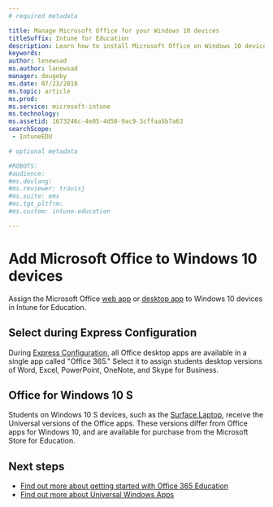 ```yaml
---
# required metadata

title: Manage Microsoft Office for your Windows 10 devices
titleSuffix: Intune for Education
description: Learn how to install Microsoft Office on Windows 10 devices.
keywords:
author: lenewsad
ms.author: lanewsad
manager: dougeby
ms.date: 07/23/2018
ms.topic: article
ms.prod:
ms.service: microsoft-intune
ms.technology:
ms.assetid: 1673246c-4e05-4d50-9ac9-3cffaa5b7a63
searchScope:
 - IntuneEDU

# optional metadata

#ROBOTS:
#audience:
#ms.devlang:
#ms.reviewer: travisj
#ms.suite: ems
#ms.tgt_pltfrm:
#ms.custom: intune-education

---
```


# Add Microsoft Office to Windows 10 devices

Assign the Microsoft Office [web app](add-web-apps-edu.md) or [desktop app](add-desktop-apps-edu.md) to Windows 10 devices in Intune for Education.    
## Select during Express Configuration
During [Express Configuration](Express-configuration-intune-edu.md), all Office desktop apps are available in a single app called "Office 365." Select it to assign students desktop versions of Word, Excel, PowerPoint, OneNote, and Skype for Business.  

## Office for Windows 10 S

Students on Windows 10 S devices, such as the [Surface Laptop](https://www.microsoft.com/surface/devices/surface-laptop/overview), receive the Universal versions of the Office apps. These versions differ from Office apps for Windows 10, and are available for purchase from the Microsoft Store for Education. 

## Next steps

- [Find out more about getting started with Office 365 Education](https://support.office.com/article/Get-started-with-Office-365-Education-AB02ABE5-A1EE-458C-B749-5B44416CCF14)
- [Find out more about Universal Windows Apps](https://docs.microsoft.com/windows/uwp/get-started/whats-a-uwp)
